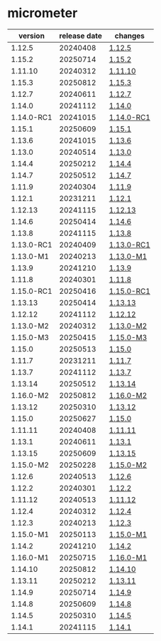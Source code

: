 # micrometer	


|version|release date|changes|
|---|---|---|
|1.12.5|20240408|[1.12.5](./1.12.5-20240408.md)|
|1.15.2|20250714|[1.15.2](./1.15.2-20250714.md)|
|1.11.10|20240312|[1.11.10](./1.11.10-20240312.md)|
|1.15.3|20250812|[1.15.3](./1.15.3-20250812.md)|
|1.12.7|20240611|[1.12.7](./1.12.7-20240611.md)|
|1.14.0|20241112|[1.14.0](./1.14.0-20241112.md)|
|1.14.0-RC1|20241015|[1.14.0-RC1](./1.14.0-RC1-20241015.md)|
|1.15.1|20250609|[1.15.1](./1.15.1-20250609.md)|
|1.13.6|20241015|[1.13.6](./1.13.6-20241015.md)|
|1.13.0|20240514|[1.13.0](./1.13.0-20240514.md)|
|1.14.4|20250212|[1.14.4](./1.14.4-20250212.md)|
|1.14.7|20250512|[1.14.7](./1.14.7-20250512.md)|
|1.11.9|20240304|[1.11.9](./1.11.9-20240304.md)|
|1.12.1|20231211|[1.12.1](./1.12.1-20231211.md)|
|1.12.13|20241115|[1.12.13](./1.12.13-20241115.md)|
|1.14.6|20250414|[1.14.6](./1.14.6-20250414.md)|
|1.13.8|20241115|[1.13.8](./1.13.8-20241115.md)|
|1.13.0-RC1|20240409|[1.13.0-RC1](./1.13.0-RC1-20240409.md)|
|1.13.0-M1|20240213|[1.13.0-M1](./1.13.0-M1-20240213.md)|
|1.13.9|20241210|[1.13.9](./1.13.9-20241210.md)|
|1.11.8|20240301|[1.11.8](./1.11.8-20240301.md)|
|1.15.0-RC1|20250416|[1.15.0-RC1](./1.15.0-RC1-20250416.md)|
|1.13.13|20250414|[1.13.13](./1.13.13-20250414.md)|
|1.12.12|20241112|[1.12.12](./1.12.12-20241112.md)|
|1.13.0-M2|20240312|[1.13.0-M2](./1.13.0-M2-20240312.md)|
|1.15.0-M3|20250415|[1.15.0-M3](./1.15.0-M3-20250415.md)|
|1.15.0|20250513|[1.15.0](./1.15.0-20250513.md)|
|1.11.7|20231211|[1.11.7](./1.11.7-20231211.md)|
|1.13.7|20241112|[1.13.7](./1.13.7-20241112.md)|
|1.13.14|20250512|[1.13.14](./1.13.14-20250512.md)|
|1.16.0-M2|20250812|[1.16.0-M2](./1.16.0-M2-20250812.md)|
|1.13.12|20250310|[1.13.12](./1.13.12-20250310.md)|
|1.15.0|20250627|[1.15.0](./1.15.0-20250627.md)|
|1.11.11|20240408|[1.11.11](./1.11.11-20240408.md)|
|1.13.1|20240611|[1.13.1](./1.13.1-20240611.md)|
|1.13.15|20250609|[1.13.15](./1.13.15-20250609.md)|
|1.15.0-M2|20250228|[1.15.0-M2](./1.15.0-M2-20250228.md)|
|1.12.6|20240513|[1.12.6](./1.12.6-20240513.md)|
|1.12.2|20240301|[1.12.2](./1.12.2-20240301.md)|
|1.11.12|20240513|[1.11.12](./1.11.12-20240513.md)|
|1.12.4|20240312|[1.12.4](./1.12.4-20240312.md)|
|1.12.3|20240213|[1.12.3](./1.12.3-20240213.md)|
|1.15.0-M1|20250113|[1.15.0-M1](./1.15.0-M1-20250113.md)|
|1.14.2|20241210|[1.14.2](./1.14.2-20241210.md)|
|1.16.0-M1|20250715|[1.16.0-M1](./1.16.0-M1-20250715.md)|
|1.14.10|20250812|[1.14.10](./1.14.10-20250812.md)|
|1.13.11|20250212|[1.13.11](./1.13.11-20250212.md)|
|1.14.9|20250714|[1.14.9](./1.14.9-20250714.md)|
|1.14.8|20250609|[1.14.8](./1.14.8-20250609.md)|
|1.14.5|20250310|[1.14.5](./1.14.5-20250310.md)|
|1.14.1|20241115|[1.14.1](./1.14.1-20241115.md)|
